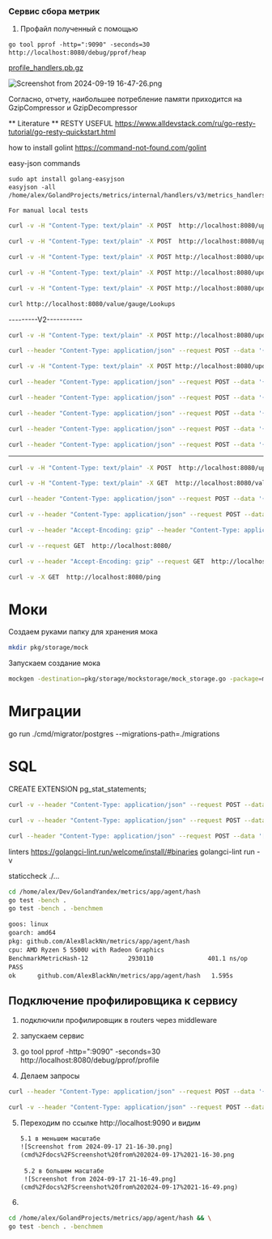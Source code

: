 ### Сервис сбора метрик

1. Профайл полученный с помощью  

```
go tool pprof -http=":9090" -seconds=30 http://localhost:8080/debug/pprof/heap
``` 

[profile_handlers.pb.gz](profiles%2Fprofile_handlers.pb.gz)



![Screenshot from 2024-09-19 16-47-26.png](..%2F..%2FPictures%2FScreenshots%2FScreenshot%20from%202024-09-19%2016-47-26.png)

Cогласно, отчету, наибольшее потребление памяти приходится на GzipCompressor и GzipDecompressor





** Literature **
RESTY USEFUL
https://www.alldevstack.com/ru/go-resty-tutorial/go-resty-quickstart.html

how to install golint
https://command-not-found.com/golint

easy-json commands
```
sudo apt install golang-easyjson
easyjson -all /home/alex/GolandProjects/metrics/internal/handlers/v3/metrics_handlers_response.go 
```

```
For manual local tests
```

```bash
curl -v -H "Content-Type: text/plain" -X POST  http://localhost:8080/update/gauge/param1/2
```

```bash
curl -v -H "Content-Type: text/plain" -X POST  http://localhost:8080/update/gauge1/param1/2
```


```bash
curl -v -H "Content-Type: text/plain" -X POST http://localhost:8080/update/counter/testCounter1/10
```


```bash
curl -v -H "Content-Type: text/plain" -X POST http://localhost:8080/update/gauge/testGauge/111
```

```bash
curl -v -H "Content-Type: text/plain" -X POST http://localhost:8080/update/gauge/Lookups/20.4
```

```bash
curl http://localhost:8080/value/gauge/Lookups
```

---------V2-----------
```bash
curl -v -H "Content-Type: text/plain" -X POST http://localhost:8080/update/gauge/Lookups/21.4
```
```bash
curl --header "Content-Type: application/json" --request POST --data '{"id":"Lookups","type":"gauge"}' http://localhost:8080/value/
```


```bash
curl -v -H "Content-Type: text/plain" -X POST http://localhost:8080/update/counter/testCounter1/10
```
```bash
curl --header "Content-Type: application/json" --request POST --data '{"id":"testCounter1","type":"counter"}' http://localhost:8080/value/
```



```bash
curl --header "Content-Type: application/json" --request POST --data '{"id":"testCounter1","type":"counter","delta":10}' http://localhost:8080/update/
```
```bash
curl --header "Content-Type: application/json" --request POST --data '{"id":"testCounter1","type":"counter"}' http://localhost:8080/value/
```


```bash
curl --header "Content-Type: application/json" --request POST --data '{"id":"testGauge","type":"gauge","value":465528.39165260154}' http://localhost:8080/update/
```
```bash
curl --header "Content-Type: application/json" --request POST --data '{"id":"testGauge","type":"gauge"}' http://localhost:8080/value/
```


----------------
```bash
curl -v -H "Content-Type: text/plain" -X POST  http://localhost:8080/update/gauge/param2/2
```
```bash
curl -v -H "Content-Type: text/plain" -X GET  http://localhost:8080/value/gauge/param2
```
```bash
curl --header "Content-Type: application/json" --request POST --data '{"id":"testCounter14","type":"counter","delta":10}' http://localhost:8080/update/
```
```bash
curl -v --header "Content-Type: application/json" --request POST --data '{"id":"testCounter14","type":"counter"}' http://localhost:8080/value/
```
```bash
curl -v --header "Accept-Encoding: gzip" --header "Content-Type: application/json" --request POST --data '{"id":"test_counter","type":"counter"}' http://localhost:8080/value/ --compressed
```

```bash
curl -v --request GET  http://localhost:8080/
```

```bash
curl -v --header "Accept-Encoding: gzip" --request GET  http://localhost:8080/ --compressed
```

```bash
curl -v -X GET  http://localhost:8080/ping
```

# Моки
Создаем руками папку для хранения мока
```bash
mkdir pkg/storage/mock
```
Запускаем создание мока 
```bash
mockgen -destination=pkg/storage/mockstorage/mock_storage.go -package=mockstorage github.com/AlexBlackNn/metrics/internal/services/metricsservice MetricsStorage,HealthChecker
```

# Миграции 
go run ./cmd/migrator/postgres  --migrations-path=./migrations

# SQL 
CREATE EXTENSION pg_stat_statements; 


```bash
curl -v --header "Content-Type: application/json" --request POST --data '{"id":"test_counter","type":"counter"}' http://localhost:8080/value/
```
```bash
curl -v --header "Content-Type: application/json" --request POST --data '{"id":"test_gauge","type":"gauge"}' http://localhost:8080/value/
```

```bash
curl --header "Content-Type: application/json" --request POST --data '[{"id":"testGaugeMult","type":"gauge","value":465528.39165260154},{"id":"testGauge1Mult","type":"gauge","value":123.39165260154} ]' http://localhost:8080/updates/
```




linters
https://golangci-lint.run/welcome/install/#binaries
golangci-lint run -v

staticcheck ./...


```bash
cd /home/alex/Dev/GolandYandex/metrics/app/agent/hash
go test -bench .
go test -bench . -benchmem 
```

```bash
goos: linux
goarch: amd64
pkg: github.com/AlexBlackNn/metrics/app/agent/hash
cpu: AMD Ryzen 5 5500U with Radeon Graphics         
BenchmarkMetricHash-12           2930110               401.1 ns/op           176 B/op          4 allocs/op
PASS
ok      github.com/AlexBlackNn/metrics/app/agent/hash   1.595s
```


## Подключение профилировщика к сервису

1. подключили профилировщик в routers через middleware
2. запускаем сервис 
3.  go tool pprof -http=":9090" -seconds=30 http://localhost:8080/debug/pprof/profile 

4. Делаем запросы 
```bash
curl --header "Content-Type: application/json" --request POST --data '{"id":"testCounter14","type":"counter","delta":10}' http://localhost:8080/update/
```
```bash
curl -v --header "Content-Type: application/json" --request POST --data '{"id":"testCounter14","type":"counter"}' http://localhost:8080/value/
```

5. Переходим по ссылке http://localhost:9090 и видим
   
       5.1 в меньшем масштабе
       ![Screenshot from 2024-09-17 21-16-30.png](cmd%2Fdocs%2FScreenshot%20from%202024-09-17%2021-16-30.png
        
        5.2 в большем масштабе
        ![Screenshot from 2024-09-17 21-16-49.png](cmd%2Fdocs%2FScreenshot%20from%202024-09-17%2021-16-49.png)

6. 
```bash
cd /home/alex/GolandProjects/metrics/app/agent/hash && \
go test -bench . -benchmem 
```
